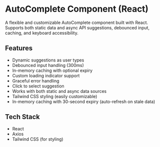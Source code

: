 # AutoComplete Component (React)

A flexible and customizable AutoComplete component built with React. Supports both static data and async API suggestions, debounced input, caching, and keyboard accessibility.

## Features

- Dynamic suggestions as user types
- Debounced input handling (300ms)
- In-memory caching with optional expiry
- Custom loading indicator support
- Graceful error handling
- Click to select suggestion
- Works with both static and async data sources
- Tailwind CSS styling (easily customizable)
- In-memory caching with 30-second expiry (auto-refresh on stale data)

## Tech Stack

- React
- Axios
- Tailwind CSS (for styling)
